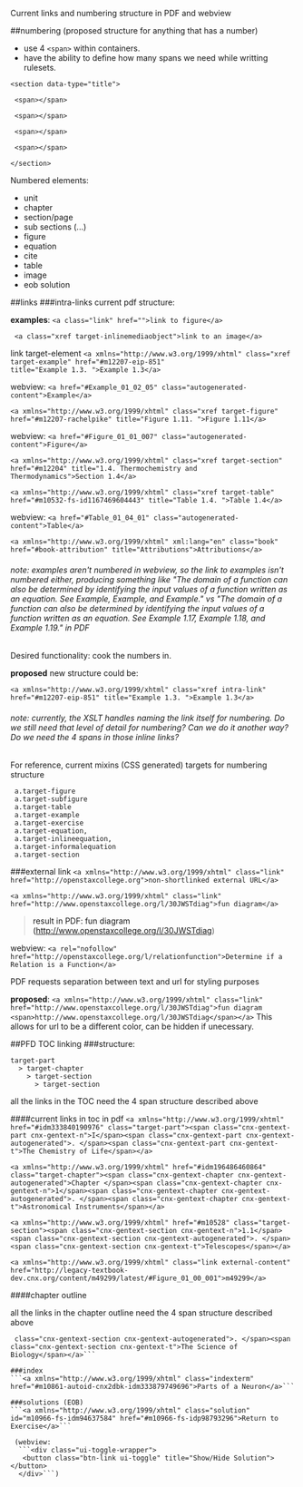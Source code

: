 Current links and numbering structure in PDF and webview

##numbering (proposed structure for anything that has a number)
- use 4 ```<span>``` within containers. 
- have the ability to define how many spans we need while writting rulesets.

```
<section data-type="title">

 <span></span>
 
 <span></span>
 
 <span></span>
 
 <span></span>
 
</section>
```
Numbered elements:

 - unit
 - chapter
 - section/page
 - sub sections (...)
 - figure
 - equation
 - cite
 - table
 - image
 - eob solution
 
##links
###intra-links
current pdf structure: <a class="xref target-element">
 
<b>examples</b>:
 ```<a class="link" href="">link to figure</a>```
 
 ``` <a class="xref target-inlinemediaobject">link to an image</a>```

  link target-element
  ```<a xmlns="http://www.w3.org/1999/xhtml" class="xref target-example" href="#m12207-eip-851" title="Example 1.3. ">Example 1.3</a>```
  
  webview: ```<a href="#Example_01_02_05" class="autogenerated-content">Example</a>```

  ```<a xmlns="http://www.w3.org/1999/xhtml" class="xref target-figure" href="#m12207-rachelpike" title="Figure 1.11. ">Figure 1.11</a>```
  
  webview: ```<a href="#Figure_01_01_007" class="autogenerated-content">Figure</a>```

  ```<a xmlns="http://www.w3.org/1999/xhtml" class="xref target-section" href="#m12204" title="1.4. Thermochemistry and Thermodynamics">Section 1.4</a>```

  ```<a xmlns="http://www.w3.org/1999/xhtml" class="xref target-table" href="#m10532-fs-id1167469604443" title="Table 1.4. ">Table 1.4</a>```
  
  webview: ```<a href="#Table_01_04_01" class="autogenerated-content">Table</a>```

  ```<a xmlns="http://www.w3.org/1999/xhtml" xml:lang="en" class="book" href="#book-attribution" title="Attributions">Attributions</a>```


###### note: examples aren't numbered in webview, so the link to examples isn't numbered either, producing something like "The domain of a function can also be determined by identifying the input values of a function written as an equation. See Example, Example, and Example." vs "The domain of a function can also be determined by identifying the input values of a function written as an equation. See Example 1.17, Example 1.18, and Example 1.19."  in PDF

Desired functionality: cook the numbers in. 

<b>proposed</b> new structure could be:

```<a xmlns="http://www.w3.org/1999/xhtml" class="xref intra-link" href="#m12207-eip-851" title="Example 1.3. ">Example 1.3</a>```


###### note: currently, the XSLT handles naming the link itself for numbering. Do we still need that level of detail for numbering? Can we do it another way? Do we need the 4 spans in those inline links?

For reference, current mixins (CSS generated) targets for numbering structure
 ```
  a.target-figure         
  a.target-subfigure       
  a.target-table            
  a.target-example         
  a.target-exercise     
  a.target-equation,
  a.target-inlineequation,
  a.target-informalequation 
  a.target-section 
  ```


###external link
  ```<a xmlns="http://www.w3.org/1999/xhtml" class="link" href="http://openstaxcollege.org">non-shortlinked external URL</a>```
  
  ```<a xmlns="http://www.w3.org/1999/xhtml" class="link" href="http://www.openstaxcollege.org/l/30JWSTdiag">fun diagram</a>```
   > result in PDF: fun diagram (http://www.openstaxcollege.org/l/30JWSTdiag)
   
  webview: ```<a rel="nofollow" href="http://openstaxcollege.org/l/relationfunction">Determine if a Relation is a Function</a>```
   
  PDF requests separation between text and url for styling purposes
   
   <b>proposed</b>: ```<a xmlns="http://www.w3.org/1999/xhtml" class="link" href="http://www.openstaxcollege.org/l/30JWSTdiag">fun diagram <span>http://www.openstaxcollege.org/l/30JWSTdiag</span></a>```
   This allows for url to be a different color, can be hidden if unecessary.


##PFD TOC linking
###structure: 
```
target-part
  > target-chapter
    > target-section
      > target-section
 ```
all the links in the TOC need the 4 span structure described above

####current links in toc in pdf
```<a xmlns="http://www.w3.org/1999/xhtml" href="#idm333840190976" class="target-part"><span class="cnx-gentext-part cnx-gentext-n">I</span><span class="cnx-gentext-part cnx-gentext-autogenerated">. </span><span class="cnx-gentext-part cnx-gentext-t">The Chemistry of Life</span></a>```

```<a xmlns="http://www.w3.org/1999/xhtml" href="#idm196486460864" class="target-chapter"><span class="cnx-gentext-chapter cnx-gentext-autogenerated">Chapter </span><span class="cnx-gentext-chapter cnx-gentext-n">1</span><span class="cnx-gentext-chapter cnx-gentext-autogenerated">. </span><span class="cnx-gentext-chapter cnx-gentext-t">Astronomical Instruments</span></a>```

```<a xmlns="http://www.w3.org/1999/xhtml" href="#m10528" class="target-section"><span class="cnx-gentext-section cnx-gentext-n">1.1</span><span class="cnx-gentext-section cnx-gentext-autogenerated">. </span><span class="cnx-gentext-section cnx-gentext-t">Telescopes</span></a>```

```<a xmlns="http://www.w3.org/1999/xhtml" class="link external-content" href="http://legacy-textbook-dev.cnx.org/content/m49299/latest/#Figure_01_00_001">m49299</a>```

####chapter outline

all the links in the chapter outline need the 4 span structure described above

 ```<a xmlns="http://www.w3.org/1999/xhtml" href="#m10558" class="target-section"><span class="cnx-gentext-section cnx-gentext-n">1.1</span><span
  class="cnx-gentext-section cnx-gentext-autogenerated">. </span><span class="cnx-gentext-section cnx-gentext-t">The Science of Biology</span></a>```

###index
```<a xmlns="http://www.w3.org/1999/xhtml" class="indexterm" href="#m10861-autoid-cnx2dbk-idm333879749696">Parts of a Neuron</a>```

###solutions (EOB)
```<a xmlns="http://www.w3.org/1999/xhtml" class="solution" id="m10966-fs-idm94637584" href="#m10966-fs-idp98793296">Return to Exercise</a>```

  (webview:
   ```<div class="ui-toggle-wrapper">
    <button class="btn-link ui-toggle" title="Show/Hide Solution"></button>
   </div>```)
